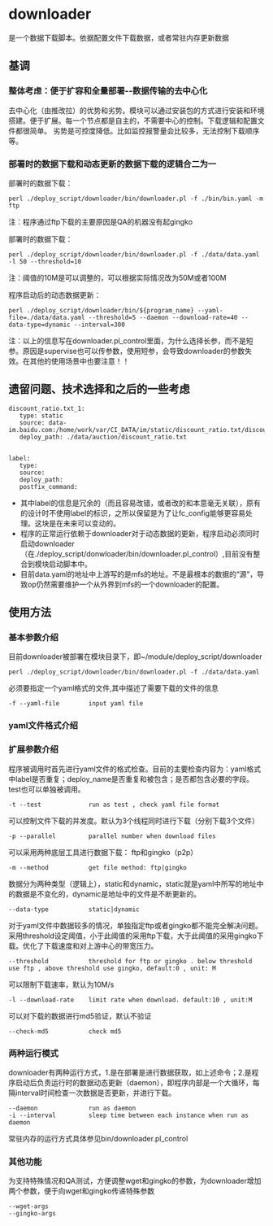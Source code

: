 
# downloader
是一个数据下载脚本。依据配置文件下载数据，或者常驻内存更新数据

## 基调

### 整体考虑：便于扩容和全量部署--数据传输的去中心化

去中心化（由推改拉）的优势和劣势。模块可以通过安装包的方式进行安装和环境搭建。便于扩展。每一个节点都是自主的，不需要中心的控制。下载逻辑和配置文件都很简单。
劣势是可控度降低。比如监控报警量会比较多，无法控制下载顺序等。


### 部署时的数据下载和动态更新的数据下载的逻辑合二为一

部署时的数据下载：

	perl ./deploy_script/downloader/bin/downloader.pl -f ./bin/bin.yaml -m ftp

注：程序通过ftp下载的主要原因是QA的机器没有起gingko

部署时的数据下载：

	perl ./deploy_script/downloader/bin/downloader.pl -f ./data/data.yaml -l 50 --threshold=10

注：阈值的10M是可以调整的，可以根据实际情况改为50M或者100M

程序启动后的动态数据更新：

	perl ./deploy_script/downloader/bin/${program_name} --yaml-file=./data/data.yaml --threshold=5 --daemon --download-rate=40 --data-type=dynamic --interval=300

注：以上的信息写在downloader.pl_control里面，为什么选择长参，而不是短参。原因是supervise也可以传参数，使用短参，会导致downloader的参数失效。在其他的使用场景中也要注意！！


## 遗留问题、技术选择和之后的一些考虑


	discount_ratio.txt_1:
	   type: static
	   source: data-im.baidu.com:/home/work/var/CI_DATA/im/static/discount_ratio.txt/discount_ratio.txt.8
	   deploy_path: ./data/auction/discount_ratio.txt


	label:
	   type:
	   source:
	   deploy_path:
	   postfix_command:

  - 其中label的信息是冗余的（而且容易改错，或者改的和本意毫无关联），原有的设计时不使用label的标识，之所以保留是为了让fc_config能够更容易处理。这块是在未来可以变动的。
  - 程序的正常运行依赖于downloader对于动态数据的更新，程序启动必须同时启动downloader（在./deploy_script/donwloader/bin/downloader.pl_control）,目前没有整合到模块启动脚本中。
  - 目前data.yaml的地址中上游写的是mfs的地址。不是最根本的数据的“源”，导致op仍然需要维护一个从外界到mfs的一个downloader的配置。

## 使用方法

### 基本参数介绍

目前downloader被部署在模块目录下，即~/module/deploy_script/downloader

	perl ./deploy_script/downloader/bin/downloader.pl -f ./data/data.yaml

必须要指定一个yaml格式的文件,其中描述了需要下载的文件的信息

	-f --yaml-file        input yaml file

### yaml文件格式介绍


### 扩展参数介绍

程序被调用时首先进行yaml文件的格式检查。目前的主要检查内容为：yaml格式中label是否重复；deploy_name是否重复和被包含；是否都包含必要的字段。test也可以单独被调用。

	-t --test             run as test , check yaml file format

可以控制文件下载的并发度。默认为3个线程同时进行下载（分别下载3个文件）

	-p --parallel         parallel number when download files 
    
可以采用两种底层工具进行数据下载： ftp和gingko（p2p）

	-m --method           get file method: ftp|gingko

数据分为两种类型（逻辑上），static和dynamic，static就是yaml中所写的地址中的数据是不变化的，dynamic是地址中的文件是不断更新的。

	--data-type           static|dynamic

对于yaml文件中数据较多的情况，单独指定ftp或者gingko都不能完全解决问题。采用threshold设定阈值，小于此阈值的采用ftp下载，大于此阈值的采用gingko下载。优化了下载速度和对上游中心的带宽压力。

	--threshold           threshold for ftp or gingko . below threshold use ftp , above threshold use gingko, default:0 , unit: M

可以限制下载速率，默认为10M/s

	-l --download-rate    limit rate when download. default:10 , unit:M

可以对下载的数据进行md5验证，默认不验证

	--check-md5           check md5

### 两种运行模式

downloader有两种运行方式，1.是在部署是进行数据获取，如上述命令；2.是程序启动后负责运行时的数据动态更新（daemon），即程序内部是一个大循环，每隔interval时间检查一次数据是否更新，并进行下载。

	--daemon              run as daemon
	-i --interval         sleep time between each instance when run as daemon

常驻内存的运行方式具体参见bin/downloader.pl_control

### 其他功能

为支持特殊情况和QA测试，方便调整wget和gingko的参数，为downloader增加两个参数，便于向wget和gingko传递特殊参数

	--wget-args            
	--gingko-args          


